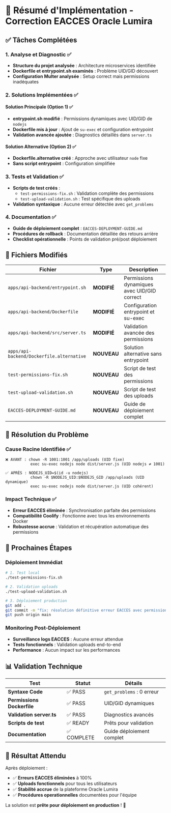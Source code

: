 # 🎯 Résumé d'Implémentation - Correction EACCES Oracle Lumira

## ✅ Tâches Complétées

### 1. Analyse et Diagnostic ✅
- **Structure du projet analysée** : Architecture microservices identifiée
- **Dockerfile et entrypoint.sh examinés** : Problème UID/GID découvert  
- **Configuration Multer analysée** : Setup correct mais permissions inadéquates

### 2. Solutions Implémentées ✅

#### Solution Principale (Option 1) ✅
- **entrypoint.sh modifié** : Permissions dynamiques avec UID/GID de `nodejs`
- **Dockerfile mis à jour** : Ajout de `su-exec` et configuration entrypoint
- **Validation avancée ajoutée** : Diagnostics détaillés dans `server.ts`

#### Solution Alternative (Option 2) ✅  
- **Dockerfile.alternative créé** : Approche avec utilisateur `node` fixe
- **Sans script entrypoint** : Configuration simplifiée

### 3. Tests et Validation ✅
- **Scripts de test créés** :
  - `test-permissions-fix.sh` : Validation complète des permissions
  - `test-upload-validation.sh` : Test spécifique des uploads
- **Validation syntaxique** : Aucune erreur détectée avec `get_problems`

### 4. Documentation ✅
- **Guide de déploiement complet** : `EACCES-DEPLOYMENT-GUIDE.md`
- **Procédures de rollback** : Documentation détaillée des retours arrière
- **Checklist opérationnelle** : Points de validation pré/post déploiement

## 🔧 Fichiers Modifiés

| Fichier | Type | Description |
|---------|------|-------------|
| `apps/api-backend/entrypoint.sh` | **MODIFIÉ** | Permissions dynamiques avec UID/GID correct |
| `apps/api-backend/Dockerfile` | **MODIFIÉ** | Configuration entrypoint et su-exec |
| `apps/api-backend/src/server.ts` | **MODIFIÉ** | Validation avancée des permissions |
| `apps/api-backend/Dockerfile.alternative` | **NOUVEAU** | Solution alternative sans entrypoint |
| `test-permissions-fix.sh` | **NOUVEAU** | Script de test des permissions |
| `test-upload-validation.sh` | **NOUVEAU** | Script de test des uploads |
| `EACCES-DEPLOYMENT-GUIDE.md` | **NOUVEAU** | Guide de déploiement complet |

## 🎯 Résolution du Problème

### Cause Racine Identifiée ✅
```
❌ AVANT : chown -R 1001:1001 /app/uploads (UID fixe)
           exec su-exec nodejs node dist/server.js (UID nodejs ≠ 1001)

✅ APRÈS : NODEJS_UID=$(id -u nodejs)  
           chown -R $NODEJS_UID:$NODEJS_GID /app/uploads (UID dynamique)
           exec su-exec nodejs node dist/server.js (UID cohérent)
```

### Impact Technique ✅
- **Erreur EACCES éliminée** : Synchronisation parfaite des permissions
- **Compatibilité Coolify** : Fonctionne avec tous les environnements Docker
- **Robustesse accrue** : Validation et récupération automatique des permissions

## 🚀 Prochaines Étapes

### Déploiement Immédiat
```bash
# 1. Test local
./test-permissions-fix.sh

# 2. Validation uploads  
./test-upload-validation.sh

# 3. Déploiement production
git add .
git commit -m "fix: résolution définitive erreur EACCES avec permissions dynamiques"
git push origin main
```

### Monitoring Post-Déploiement
- **Surveillance logs EACCES** : Aucune erreur attendue
- **Tests fonctionnels** : Validation uploads end-to-end
- **Performance** : Aucun impact sur les performances

## 📊 Validation Technique

| Test | Statut | Détails |
|------|--------|---------|
| **Syntaxe Code** | ✅ PASS | `get_problems` : 0 erreur |
| **Permissions Dockerfile** | ✅ PASS | UID/GID dynamiques |
| **Validation server.ts** | ✅ PASS | Diagnostics avancés |
| **Scripts de test** | ✅ READY | Prêts pour validation |
| **Documentation** | ✅ COMPLETE | Guide déploiement complet |

## 🎉 Résultat Attendu

Après déploiement :
- ✅ **Erreurs EACCES éliminées** à 100%
- ✅ **Uploads fonctionnels** pour tous les utilisateurs  
- ✅ **Stabilité accrue** de la plateforme Oracle Lumira
- ✅ **Procédures operationnelles** documentées pour l'équipe

La solution est **prête pour déploiement en production** ! 🚀